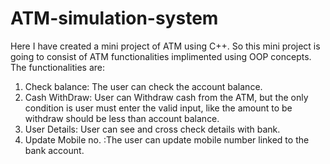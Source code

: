 # ATM-simulation-system
Here I have created a mini project of ATM using C++. 
So this mini project is going to consist of ATM functionalities implimented using OOP concepts. 
The functionalities are: 
1) Check balance: The user can check the account balance.
2) Cash WithDraw: User can Withdraw cash from the ATM, but the only condition is user must enter the valid input, like the amount to be withdraw should be less than account balance.
3) User Details: User can see and cross check details with bank.
4) Update Mobile no. :The user can update mobile number linked to the bank account.
